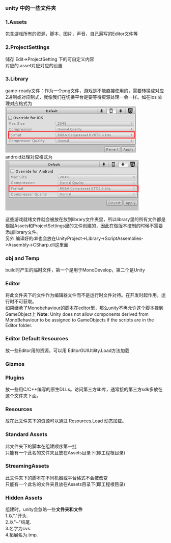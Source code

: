 ### unity 中的一些文件夹 ###
### 1.Assets
包含游戏所有的资源，脚本，图片，声音，自己遍写的Editor文件等  
### 2.ProjectSettings
储存 Edit->ProjectSetting 下的可自定义内容  
对应的.asset对应对应的设置
### 3.Library
game-ready文件：作为一个png文件，游戏是不能直接使用的，需要转换成对应2进制或对应制式，就像我们在切换平台是要等待资源处理一会一样。如在ios 处理对应格式为  
![](UnityManualPic/6.png)  
android处理对应格式为  
![](UnityManualPic/7.png)   

这些游戏就绪文件就会被放在放到library文件夹里，所以library里的所有文件都是根据Assets和ProjectSettings里的文件创建的，因此在做版本控制的时候不需要添加library文件。   
另外 编译好的dll也会放在UnityProject->Library->ScriptAssemblies->Assembly->CSharp.dll这里面  

### obj and Temp
build时产生的临时文件，第一个是用于MonoDevelop，第二个是Unity
### Editor
将此文件夹下的文件作为编辑器文件而不是运行时文件对待。在开发时起作用，运行时不可获取。   
如果继承了Monobehaviour的脚本在editor里，那么unity不再允许这个脚本挂到GameObject上
**Note**: Unity does not allow components derived from MonoBehaviour to be assigned to GameObjects if the scripts are in the Editor folder.
### Editor Default Resources
放一些Editor用的资源。可以用 EditorGUIUtility.Load方法加载
### Gizmos
### Plugins
放一些用C/C++编写的原生DLLs。访问第三方lib库，通常接的第三方sdk多放在这个文件夹下面。
### Resources
放在此文件夹下的资源可以通过 Resources.Load 动态加载。
### Standard Assets
此文件夹下的脚本在组建顺序第一批  
只能有一个此名的文件夹且放在Assets目录下(即工程根目录)
### StreamingAssets
此文件夹下的脚本在不同机器或平台格式不会被改变  
只能有一个此名的文件夹且放在Assets目录下(即工程根目录)
### Hidden Assets
组建时，unity会忽略一些**文件夹和文件**  
1.以"."开头.  
2.以"~"结尾.  
3.名字为cvs.  
4.拓展名为.tmp.